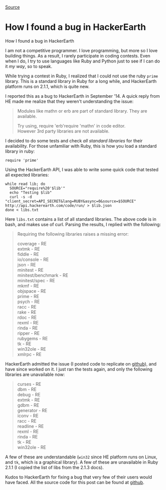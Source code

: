 
[Source](https://www.hackerearth.com/notes/how-i-found-a-bug-in-hackerearth/ "Permalink to How I found a bug in HackerEarth")

# How I found a bug in HackerEarth

How I found a bug in HackerEarth

I am not a competitive programmer. I love programming, but more so I love building things. As a result, I rarely participate in coding contests. Even when I do, I try to use languages like Ruby and Python just to see if I can do it _my way_, so to speak.

While trying a contest in Ruby, I realized that I could not use the ruby `prime` library. This is a standard library in Ruby for a long while, and HackerEarth platform runs on 2.1.1, which is quite new.

I reported this as a bug to HackerEarth in September '14. A quick reply from HE made me realize that they weren't understanding the issue:

> Modules like mathn or erb are part of standard library. They are available.
>
> Try using, require 'erb'require 'mathn' in code editor.  
However 3rd party libraries are not available.﻿

I decided to do some tests and check _all standard libraries_ for their availability. For those unfamiliar with Ruby, this is how you load a standard library in ruby:

`require 'prime'`

Using the HackerEarth API, I was able to write some quick code that tested all expected libraries:

    while read lib; do
      SOURCE="require%20'$lib'"
      echo "Testing $lib"
      curl -s -d "client_secret=API_SECRET&lang=RUBY&async=0&source=$SOURCE" http://api.hackerearth.com/code/run/ > $lib.json
    done < libs.txt

Here `libs.txt` contains a list of all standard libraries. The above code is in bash, and makes use of curl. Parsing the results, I replied with the following:

> Requiring the following libraries raises a missing error:
>
> coverage - RE  
extmk - RE  
fiddle - RE  
io/console - RE  
json - RE  
minitest - RE  
minitest/benchmark - RE  
minitest/spec - RE  
mkmf - RE  
objspace - RE  
prime - RE  
psych - RE  
racc - RE  
rake - RE  
rdoc - RE  
rexml - RE  
rinda - RE  
ripper - RE  
rubygems - RE  
tk - RE  
win32ole - RE  
xmlrpc - RE

HackerEarth admitted the issue (I posted code to replicate on [github][1]), and have since worked on it. I just ran the tests again, and only the following libraries are unavailable now:

> curses - RE  
dbm - RE  
debug - RE  
extmk - RE  
gdbm - RE  
generator - RE  
iconv - RE  
racc - RE  
readline - RE  
rexml - RE  
rinda - RE  
tk - RE  
win32ole - RE

A few of these are understandable (`win32` since HE platform runs on Linux, and `tk`, which is a graphical library). A few of these are unavailable in Ruby 2.1.1 (I copied the list of libs from the 2.1.3 docs).

Kudos to HackerEarth for fixing a bug that very few of their users would have faced. All the source code for this post can be found at [github][1].

[1]: https://github.com/captn3m0/ruby-stdlib-test-hackerearth "HackerEarth Ruby stdlib Tests"
  